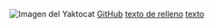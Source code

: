 ![Imagen del Yaktocat](https://octodex.github.com/images/yaktocat.png) [GitHub](http://github.com)
[texto de relleno](https://example.com)
[texto](https://www.google.com/search?q=asterisco&rlz=1C1GCEA_enES978ES978&oq=asterisco&aqs=chrome..69i57.1615j0j1&sourceid=chrome&ie=UTF-8
)
